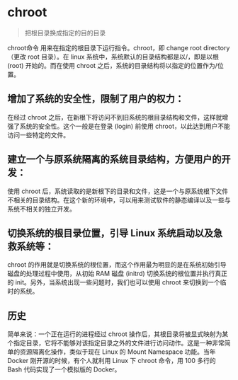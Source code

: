 # chroot

>  把根目录换成指定的目的目录


chroot命令 用来在指定的根目录下运行指令。chroot，即 change root directory （更改 root 目录）。在 linux 系统中，系统默认的目录结构都是以/，即是以根 (root) 开始的。而在使用 chroot 之后，系统的目录结构将以指定的位置作为/位置。

## 增加了系统的安全性，限制了用户的权力：

在经过 chroot 之后，在新根下将访问不到旧系统的根目录结构和文件，这样就增强了系统的安全性。这个一般是在登录 (login) 前使用 chroot，以此达到用户不能访问一些特定的文件。

## 建立一个与原系统隔离的系统目录结构，方便用户的开发：

使用 chroot 后，系统读取的是新根下的目录和文件，这是一个与原系统根下文件不相关的目录结构。在这个新的环境中，可以用来测试软件的静态编译以及一些与系统不相关的独立开发。

## 切换系统的根目录位置，引导 Linux 系统启动以及急救系统等：

chroot 的作用就是切换系统的根位置，而这个作用最为明显的是在系统初始引导磁盘的处理过程中使用，从初始 RAM 磁盘 (initrd) 切换系统的根位置并执行真正的 init。另外，当系统出现一些问题时，我们也可以使用 chroot 来切换到一个临时的系统。


## 历史

简单来说：一个正在运行的进程经过 chroot 操作后，其根目录将被显式映射为某个指定目录，它将不能够对该指定目录之外的文件进行访问动作。这是一种非常简单的资源隔离化操作，类似于现在 Linux 的 Mount Namespace 功能。当年 Docker 刚开源的时候，有个人就利用 Linux 下 chroot 命令，用 100 多行的 Bash 代码实现了一个模拟版的 Docker。
